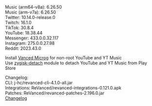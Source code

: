 Music (arm64-v8a): 6.26.50  
Music (arm-v7a): 6.26.50  
Twitter: 10.14.0-release.0  
Twitch: 16.1.0  
TikTok: 30.8.4  
YouTube: 18.38.44  
Messenger: 433.0.0.32.117  
Instagram: 275.0.0.27.98  
Reddit: 2023.43.0  

Install [Vanced Microg](https://github.com/TeamVanced/VancedMicroG/releases) for non-root YouTube and YT Music  
Use [zygisk-detach](https://github.com/j-hc/zygisk-detach) module to detach YouTube and YT Music from Play Store  

Changelog:  
CLI: j-hc/revanced-cli-4.1.0-all.jar  
Integrations: ReVanced/revanced-integrations-0.121.0.apk  
Patches: ReVanced/revanced-patches-2.196.0.jar  
[Changelog](https://github.com/ReVanced/revanced-patches/releases/tag/v2.196.0)  
